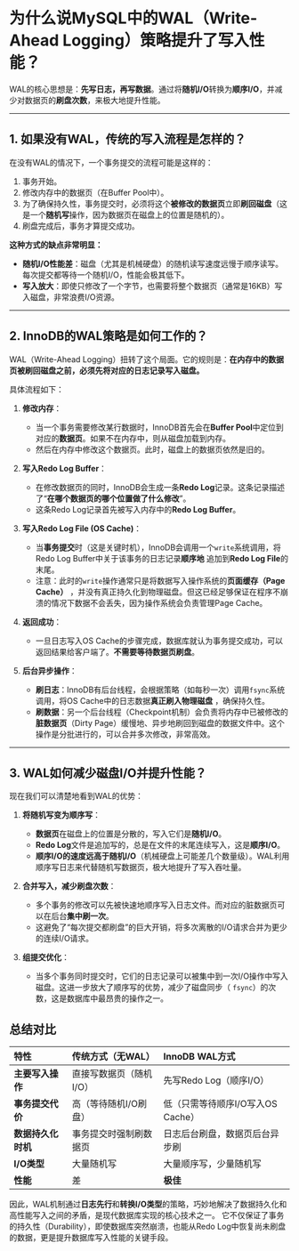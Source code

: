 # 为什么说MySQL中的WAL（Write-Ahead Logging）策略提升了写入性能？

WAL的核心思想是：**先写日志，再写数据**。通过将**随机I/O**转换为**顺序I/O**，并减少对数据页的**刷盘次数**，来极大地提升性能。

---

## 1. 如果没有WAL，传统的写入流程是怎样的？

在没有WAL的情况下，一个事务提交的流程可能是这样的：

1. 事务开始。
2. 修改内存中的数据页（在Buffer Pool中）。
3. 为了确保持久性，事务提交时，必须将这个**被修改的数据页**立即**刷回磁盘**（这是一个**随机写**操作，因为数据页在磁盘上的位置是随机的）。
4. 刷盘完成后，事务才算提交成功。

**这种方式的缺点非常明显：**

* **随机I/O性能差**：磁盘（尤其是机械硬盘）的随机读写速度远慢于顺序读写。每次提交都等待一个随机I/O，性能会极其低下。
* **写入放大**：即使只修改了一个字节，也需要将整个数据页（通常是16KB）写入磁盘，非常浪费I/O资源。

---

## 2. InnoDB的WAL策略是如何工作的？

WAL（Write-Ahead Logging）扭转了这个局面。它的规则是：**在内存中的数据页被刷回磁盘之前，必须先将对应的日志记录写入磁盘。**

具体流程如下：

1. **修改内存**：
    * 当一个事务需要修改某行数据时，InnoDB首先会在**Buffer Pool**中定位到对应的**数据页**。如果不在内存中，则从磁盘加载到内存。
    * 然后在内存中修改这个数据页。此时，磁盘上的数据页依然是旧的。

2. **写入Redo Log Buffer**：
    * 在修改数据页的同时，InnoDB会生成一条**Redo Log**记录。这条记录描述了“**在哪个数据页的哪个位置做了什么修改**”。
    * 这条Redo Log记录首先被写入内存中的**Redo Log Buffer**。

3. **写入Redo Log File (OS Cache)**：
    * 当**事务提交**时（这是关键时机），InnoDB会调用一个`write`系统调用，将Redo Log Buffer中关于该事务的日志记录**顺序地**
      追加到**Redo Log File**的末尾。
    * 注意：此时的`write`操作通常只是将数据写入操作系统的**页面缓存（Page Cache）**
      ，并没有真正持久化到物理磁盘。但这已经足够保证在程序不崩溃的情况下数据不会丢失，因为操作系统会负责管理Page Cache。

4. **返回成功**：
    * 一旦日志写入OS Cache的步骤完成，数据库就认为事务提交成功，可以返回结果给客户端了。**不需要等待数据页刷盘**。

5. **后台异步操作**：
    * **刷日志**：InnoDB有后台线程，会根据策略（如每秒一次）调用`fsync`系统调用，将OS Cache中的日志数据**真正刷入物理磁盘**
      ，确保持久性。
    * **刷数据**：另一个后台线程（Checkpoint机制）会负责将内存中已被修改的**脏数据页**（Dirty
      Page）缓慢地、异步地刷回到磁盘的数据文件中。这个操作是分批进行的，可以合并多次修改，非常高效。

---

## 3. WAL如何减少磁盘I/O并提升性能？

现在我们可以清楚地看到WAL的优势：

1. **将随机写变为顺序写**：
    * **数据页**在磁盘上的位置是分散的，写入它们是**随机I/O**。
    * **Redo Log**文件是追加写的，总是在文件的末尾连续写入，这是**顺序I/O**。
    * **顺序I/O的速度远高于随机I/O**（机械硬盘上可能差几个数量级）。WAL利用顺序写日志来代替随机写数据页，极大地提升了写入吞吐量。

2. **合并写入，减少刷盘次数**：
    * 多个事务的修改可以先被快速地顺序写入日志文件。而对应的脏数据页可以在后台**集中刷一次**。
    * 这避免了“每次提交都刷盘”的巨大开销，将多次离散的I/O请求合并为更少的连续I/O请求。

3. **组提交优化**：
    * 当多个事务同时提交时，它们的日志记录可以被集中到一次I/O操作中写入磁盘。这进一步放大了顺序写的优势，减少了磁盘同步（
      `fsync`）的次数，这是数据库中最昂贵的操作之一。

## 总结对比

| 特性          | 传统方式（无WAL）    | InnoDB WAL方式           |
|:------------|:--------------|:-----------------------|
| **主要写入操作**  | 直接写数据页（随机I/O） | 先写Redo Log（顺序I/O）      |
| **事务提交代价**  | 高（等待随机I/O刷盘）  | 低（只需等待顺序I/O写入OS Cache） |
| **数据持久化时机** | 事务提交时强制刷数据页   | 日志后台刷盘，数据页后台异步刷        |
| **I/O类型**   | 大量随机写         | 大量顺序写，少量随机写            |
| **性能**      | 差             | **极佳**                 |

因此，WAL机制通过**日志先行**和**转换I/O类型**的策略，巧妙地解决了数据持久化和高性能写入之间的矛盾，是现代数据库实现的核心技术之一。
它不仅保证了事务的持久性（Durability），即使数据库突然崩溃，也能从Redo Log中恢复尚未刷盘的数据，更是提升数据库写入性能的关键手段。